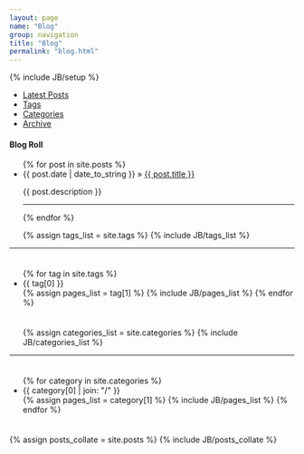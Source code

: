 ```yaml
---
layout: page
name: "Blog"
group: navigation
title: "Blog"
permalink: "blog.html"
---
```

{% include JB/setup %}

<ul class="nav nav-tabs">
	<li class="active"><a href="#latest-posts" data-toggle="tab">Latest Posts </a></li>
	<li><a href="#tags" data-toggle="tab">Tags </a></li>
	<li><a href="#categories" data-toggle="tab">Categories </a></li>
	<li><a href="#archive" data-toggle="tab">Archive </a></li>
</ul>
<div class="tabbable">
	<div class="tab-content">
		<div class="tab-pane active" id="latest-posts">
			<p>
				<h4> Blog Roll </h4>
				<ul class="posts">
					{% for post in site.posts %}
					<li>
						<span>{{ post.date | date_to_string }}</span> &raquo; <a href="{{ BASE_PATH }}{{ post.url }}">{{ post.title }}</a>
						<p>{{ post.description }}</p>
					</li>
					<hr>
					{% endfor %}
				</ul>
			</p>
		</div>
		<div class="tab-pane" id="tags">
			<p>
				<div>
					<ul class="tag_box inline">
						{% assign tags_list = site.tags %}  
						{% include JB/tags_list %}
					</ul>
					<hr/>
					<div class="well" style="padding: 8px 0;">
						<ul class="nav nav-list">
							{% for tag in site.tags %}
							<li class="nav-header" id="{{ tag[0] }}-ref">{{ tag[0] }}</li>
							{% assign pages_list = tag[1] %}  
							{% include JB/pages_list %}
							{% endfor %}
						</ul>
					</div>
				</div>
			</p>
		</div>
		<div class="tab-pane" id="categories">
			<p>
				<div>
					<ul class="tag_box inline">
						{% assign categories_list = site.categories %}
						{% include JB/categories_list %}
					</ul>
					<hr/>
					<div class="well" style="padding: 8px 0;">
						<ul class="nav nav-list">
							{% for category in site.categories %} 
							<li class="nav-header" id="{{ category[0] }}-ref">{{ category[0] | join: "/" }}</li>
							{% assign pages_list = category[1] %}  
							{% include JB/pages_list %}
							{% endfor %}
						</ul>
					</div>
				</div>
			</p>
		</div>
		<div class="tab-pane" id="archive">
			<p>
				{% assign posts_collate = site.posts %}
				{% include JB/posts_collate %}
			</p>
		</div>
	</div>
</div>